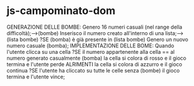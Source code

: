 # js-campominato-dom
GENERAZIONE DELLE BOMBE:
    Genero 16 numeri casuali (nel range della difficoltà);-->(bombe)
    Inserisco il numero creato all'interno di una lista;-->(lista bombe)
        ?SE (bomba) è già presente in (lista bombe)
            Genero un nuovo numero casuale (bomba);
IMPLEMENTAZIONE DELLE BOME:
    Quando l'utente clicca su una cella
        ?SE il numero appartenente alla cella == al numero generato casualmente (bomba)
            la cella si colora di rosso e il gioco termina e l'utente perde
        ALRIMENTI la cella si colora di azzurro e il gioco continua
    ?SE l'utente ha cliccato su tutte le celle senza (bombe) il gioco termina e l'utente vince;